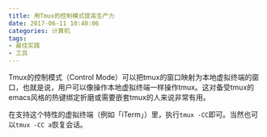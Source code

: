 ```yaml
---
title: 用Tmux的控制模式提高生产力
date: 2017-06-11 10:40:06
categories: 计算机
tags:
- 最佳实践
- 工具
---
```


Tmux的控制模式（Control Mode）可以把tmux的窗口映射为本地虚拟终端的窗口，也就是说，用户可以像操作本地虚拟终端一样操作tmux。这对备受tmux的emacs风格的热键绑定折磨或需要嵌套tmux的人来说非常有用。

在支持这个特性的虚拟终端（例如「iTerm」）里，执行`tmux -CC`即可。当然也可以`tmux -CC a`恢复会话。

